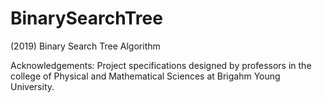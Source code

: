 # BinarySearchTree
(2019) Binary Search Tree Algorithm

Acknowledgements:
Project specifications designed by professors in the college of Physical and Mathematical Sciences at Brigahm Young University.
